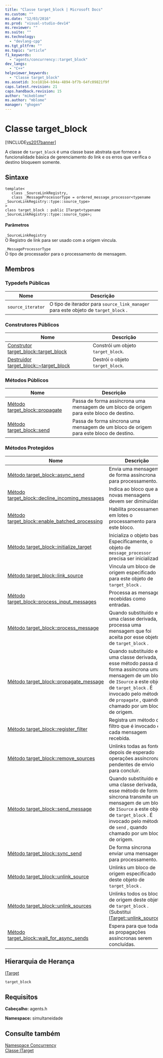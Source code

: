 ```yaml
---
title: "Classe target_block | Microsoft Docs"
ms.custom: ""
ms.date: "12/03/2016"
ms.prod: "visual-studio-dev14"
ms.reviewer: ""
ms.suite: ""
ms.technology: 
  - "devlang-cpp"
ms.tgt_pltfrm: ""
ms.topic: "article"
f1_keywords: 
  - "agents/concurrency::target_block"
dev_langs: 
  - "C++"
helpviewer_keywords: 
  - "Classe target_block"
ms.assetid: 3ce181b4-b94a-4894-bf7b-64fc09821f9f
caps.latest.revision: 21
caps.handback.revision: 15
author: "mikeblome"
ms.author: "mblome"
manager: "ghogen"
---
```

# Classe target_block
[!INCLUDE[vs2017banner](../../../assembler/inline/includes/vs2017banner.md)]

A classe de `target_block` é uma classe base abstrata que fornece a funcionalidade básica de gerenciamento do link e os erros que verifica o destino bloqueem somente.  
  
## Sintaxe  
  
```  
template<  
   class _SourceLinkRegistry,  
   class _MessageProcessorType = ordered_message_processor<typename _SourceLinkRegistry::type::source_type>  
>  
class target_block : public ITarget<typename _SourceLinkRegistry::type::source_type>;  
```  
  
#### Parâmetros  
 `_SourceLinkRegistry`  
 O Registro de link para ser usado com a origem vincula.  
  
 `_MessageProcessorType`  
 O tipo de processador para o processamento de mensagem.  
  
## Membros  
  
### Typedefs Públicas  
  
|Nome|Descrição|  
|----------|---------------|  
|`source_iterator`|O tipo de iterador para `source_link_manager` para este objeto de `target_block` .|  
  
### Construtores Públicos  
  
|Nome|Descrição|  
|----------|---------------|  
|[Construtor target\_block::target\_block](../Topic/target_block::target_block%20Constructor.md)|Constrói um objeto `target_block`.|  
|[Destruidor target\_block::~target\_block](../Topic/target_block::~target_block%20Destructor.md)|Destrói o objeto `target_block`.|  
  
### Métodos Públicos  
  
|Nome|Descrição|  
|----------|---------------|  
|[Método target\_block::propagate](../Topic/target_block::propagate%20Method.md)|Passa de forma assíncrona uma mensagem de um bloco de origem para este bloco de destino.|  
|[Método target\_block::send](../Topic/target_block::send%20Method.md)|Passa de forma síncrona uma mensagem de um bloco de origem para este bloco de destino.|  
  
### Métodos Protegidos  
  
|Nome|Descrição|  
|----------|---------------|  
|[Método target\_block::async\_send](../Topic/target_block::async_send%20Method.md)|Envia uma mensagem de forma assíncrona para processamento.|  
|[Método target\_block::decline\_incoming\_messages](../Topic/target_block::decline_incoming_messages%20Method.md)|Indica ao bloco que as novas mensagens devem ser diminuídas.|  
|[Método target\_block::enable\_batched\_processing](../Topic/target_block::enable_batched_processing%20Method.md)|Habilita processamento em lotes o processamento para este bloco.|  
|[Método target\_block::initialize\_target](../Topic/target_block::initialize_target%20Method.md)|Inicializa o objeto base.  Especificamente, o objeto de `message_processor` precisa ser inicializado.|  
|[Método target\_block::link\_source](../Topic/target_block::link_source%20Method.md)|Vincula um bloco de origem especificado para este objeto de `target_block` .|  
|[Método target\_block::process\_input\_messages](../Topic/target_block::process_input_messages%20Method.md)|Processa as mensagens recebidas como entradas.|  
|[Método target\_block::process\_message](../Topic/target_block::process_message%20Method.md)|Quando substituído em uma classe derivada, o processa uma mensagem que foi aceita por esse objeto de `target_block` .|  
|[Método target\_block::propagate\_message](../Topic/target_block::propagate_message%20Method.md)|Quando substituído em uma classe derivada, esse método passa de forma assíncrona uma mensagem de um bloco de `ISource` a este objeto de `target_block` .  É invocado pelo método de `propagate` , quando chamado por um bloco de origem.|  
|[Método target\_block::register\_filter](../Topic/target_block::register_filter%20Method.md)|Registra um método de filtro que é invocado em cada mensagem recebida.|  
|[Método target\_block::remove\_sources](../Topic/target_block::remove_sources%20Method.md)|Unlinks todas as fontes depois de esperado operações assíncronas pendentes de envio para concluir.|  
|[Método target\_block::send\_message](../Topic/target_block::send_message%20Method.md)|Quando substituído em uma classe derivada, esse método de forma síncrona transmite uma mensagem de um bloco de `ISource` a este objeto de `target_block` .  É invocado pelo método de `send` , quando chamado por um bloco de origem.|  
|[Método target\_block::sync\_send](../Topic/target_block::sync_send%20Method.md)|De forma síncrona enviar uma mensagem para processamento.|  
|[Método target\_block::unlink\_source](../Topic/target_block::unlink_source%20Method.md)|Unlinks um bloco de origem especificado deste objeto de `target_block` .|  
|[Método target\_block::unlink\_sources](../Topic/target_block::unlink_sources%20Method.md)|Unlinks todos os blocos de origem deste objeto de `target_block` . \(Substitui [ITarget::unlink\_sources](../Topic/ITarget::unlink_sources%20Method.md).\)|  
|[Método target\_block::wait\_for\_async\_sends](../Topic/target_block::wait_for_async_sends%20Method.md)|Espera para que todas as propagações assíncronas serem concluídas.|  
  
## Hierarquia de Herança  
 [ITarget](../../../parallel/concrt/reference/itarget-class.md)  
  
 `target_block`  
  
## Requisitos  
 **Cabeçalho:** agents.h  
  
 **Namespace:** simultaneidade  
  
## Consulte também  
 [Namespace Concurrency](../../../parallel/concrt/reference/concurrency-namespace.md)   
 [Classe ITarget](../../../parallel/concrt/reference/itarget-class.md)